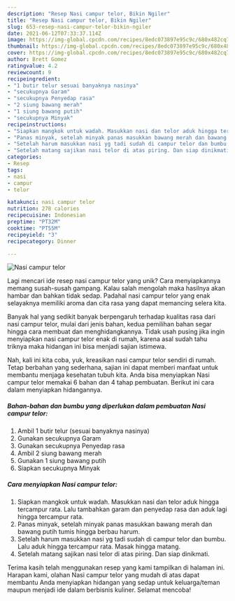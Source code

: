 ```yaml
---
description: "Resep Nasi campur telor, Bikin Ngiler"
title: "Resep Nasi campur telor, Bikin Ngiler"
slug: 653-resep-nasi-campur-telor-bikin-ngiler
date: 2021-06-12T07:33:37.114Z
image: https://img-global.cpcdn.com/recipes/8edc073897e95c9c/680x482cq70/nasi-campur-telor-foto-resep-utama.jpg
thumbnail: https://img-global.cpcdn.com/recipes/8edc073897e95c9c/680x482cq70/nasi-campur-telor-foto-resep-utama.jpg
cover: https://img-global.cpcdn.com/recipes/8edc073897e95c9c/680x482cq70/nasi-campur-telor-foto-resep-utama.jpg
author: Brett Gomez
ratingvalue: 4.2
reviewcount: 9
recipeingredient:
- "1 butir telur sesuai banyaknya nasinya"
- "secukupnya Garam"
- "secukupnya Penyedap rasa"
- "2 siung bawang merah"
- "1 siung bawang putih"
- "secukupnya Minyak"
recipeinstructions:
- "Siapkan mangkok untuk wadah. Masukkan nasi dan telor aduk hingga tercampur rata. Lalu tambahkan garam dan penyedap rasa dan aduk lagi hingga tercampur rata."
- "Panas minyak, setelah minyak panas masukkan bawang merah dan bawang putih tumis hingga berbau harum."
- "Setelah harum masukkan nasi yg tadi sudah di campur telor dan bumbu. Lalu aduk hingga tercampur rata. Masak hingga matang."
- "Setelah matang sajikan nasi telor di atas piring. Dan siap dinikmati."
categories:
- Resep
tags:
- nasi
- campur
- telor

katakunci: nasi campur telor 
nutrition: 278 calories
recipecuisine: Indonesian
preptime: "PT32M"
cooktime: "PT55M"
recipeyield: "3"
recipecategory: Dinner

---
```



![Nasi campur telor](https://img-global.cpcdn.com/recipes/8edc073897e95c9c/680x482cq70/nasi-campur-telor-foto-resep-utama.jpg)

Lagi mencari ide resep nasi campur telor yang unik? Cara menyiapkannya memang susah-susah gampang. Kalau salah mengolah maka hasilnya akan hambar dan bahkan tidak sedap. Padahal nasi campur telor yang enak selayaknya memiliki aroma dan cita rasa yang dapat memancing selera kita.



Banyak hal yang sedikit banyak berpengaruh terhadap kualitas rasa dari nasi campur telor, mulai dari jenis bahan, kedua pemilihan bahan segar hingga cara membuat dan menghidangkannya. Tidak usah pusing jika ingin menyiapkan nasi campur telor enak di rumah, karena asal sudah tahu triknya maka hidangan ini bisa menjadi sajian istimewa.


Nah, kali ini kita coba, yuk, kreasikan nasi campur telor sendiri di rumah. Tetap berbahan yang sederhana, sajian ini dapat memberi manfaat untuk membantu menjaga kesehatan tubuh kita. Anda bisa menyiapkan Nasi campur telor memakai 6 bahan dan 4 tahap pembuatan. Berikut ini cara dalam menyiapkan hidangannya.

<!--inarticleads1-->

##### Bahan-bahan dan bumbu yang diperlukan dalam pembuatan Nasi campur telor:

1. Ambil 1 butir telur (sesuai banyaknya nasinya)
1. Gunakan secukupnya Garam
1. Gunakan secukupnya Penyedap rasa
1. Ambil 2 siung bawang merah
1. Gunakan 1 siung bawang putih
1. Siapkan secukupnya Minyak




<!--inarticleads2-->

##### Cara menyiapkan Nasi campur telor:

1. Siapkan mangkok untuk wadah. Masukkan nasi dan telor aduk hingga tercampur rata. Lalu tambahkan garam dan penyedap rasa dan aduk lagi hingga tercampur rata.
1. Panas minyak, setelah minyak panas masukkan bawang merah dan bawang putih tumis hingga berbau harum.
1. Setelah harum masukkan nasi yg tadi sudah di campur telor dan bumbu. Lalu aduk hingga tercampur rata. Masak hingga matang.
1. Setelah matang sajikan nasi telor di atas piring. Dan siap dinikmati.




Terima kasih telah menggunakan resep yang kami tampilkan di halaman ini. Harapan kami, olahan Nasi campur telor yang mudah di atas dapat membantu Anda menyiapkan hidangan yang sedap untuk keluarga/teman maupun menjadi ide dalam berbisnis kuliner. Selamat mencoba!
